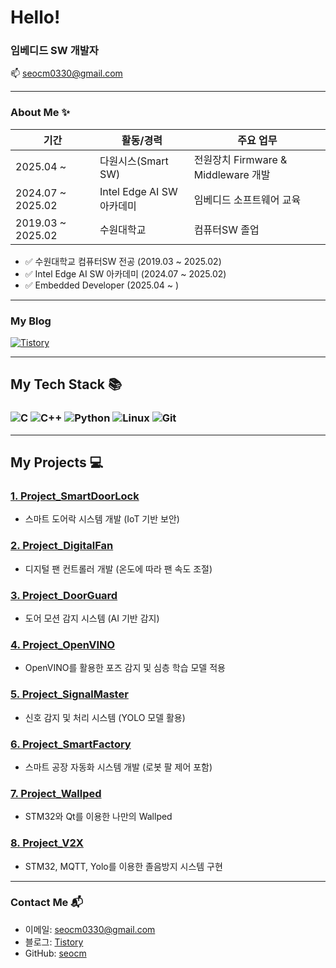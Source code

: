 <h1>Hello!</h1>

### 임베디드 SW 개발자
📫 seocm0330@gmail.com

---

### About Me ✨
| 기간    | 활동/경력                                   | 주요 업무                |
|----------|----------------------------------------|---------------------|
| 2025.04 ~      | 다원시스(Smart SW)               | 전원장치 Firmware & Middleware 개발   |
| 2024.07 ~ 2025.02     | Intel Edge AI SW 아카데미      | 임베디드 소프트웨어 교육   |
| 2019.03 ~ 2025.02   | 수원대학교                       | 컴퓨터SW 졸업       |

- ✅ 수원대학교 컴퓨터SW 전공 (2019.03 ~ 2025.02) 
- ✅ Intel Edge AI SW 아카데미 (2024.07 ~ 2025.02)
- ✅ Embedded Developer (2025.04 ~ )
---

### My Blog  
[![Tistory](https://img.shields.io/badge/Tistory-FF9800?style=flat-square&logo=Web&logoColor=white)](https://maksimcoding.tistory.com/)  

---

## My Tech Stack 📚  
### ![C](https://img.shields.io/badge/C-00599C?style=for-the-badge&logo=c&logoColor=white) ![C++](https://img.shields.io/badge/C%2B%2B-00599C?style=for-the-badge&logo=c%2B%2B&logoColor=white) ![Python](https://img.shields.io/badge/Python-14354C?style=for-the-badge&logo=python&logoColor=white)  ![Linux](https://img.shields.io/badge/Linux-FCC624?style=for-the-badge&logo=linux&logoColor=black) ![Git](https://img.shields.io/badge/GIT-E44C30?style=for-the-badge&logo=git&logoColor=white)

---

## My Projects 💻  

### [1. Project_SmartDoorLock](https://github.com/opmaksim/Project_SmartDoorLock) 
- 스마트 도어락 시스템 개발 (IoT 기반 보안)

### [2. Project_DigitalFan](https://github.com/opmaksim/Project_DigitalFan)
- 디지털 팬 컨트롤러 개발 (온도에 따라 팬 속도 조절)

### [3. Project_DoorGuard](https://github.com/opmaksim/Project_DoorGuard)
- 도어 모션 감지 시스템 (AI 기반 감지)

### [4. Project_OpenVINO](https://github.com/opmaksim/Project_OpenVINO)
- OpenVINO를 활용한 포즈 감지 및 심층 학습 모델 적용

### [5. Project_SignalMaster](https://github.com/opmaksim/Project_SignalMaster)
- 신호 감지 및 처리 시스템 (YOLO 모델 활용)

### [6. Project_SmartFactory](https://github.com/opmaksim/Project_SmartFactory)
- 스마트 공장 자동화 시스템 개발 (로봇 팔 제어 포함)

### [7. Project_Wallped](https://github.com/opmaksim/Project_Wallped)
- STM32와 Qt를 이용한 나만의 Wallped

### [8. Project_V2X](https://github.com/opmaksim/Project_V2X)
- STM32, MQTT, Yolo를 이용한 졸음방지 시스템 구현
---

### Contact Me 📬  
- 이메일: seocm0330@gmail.com
- 블로그: [Tistory](https://maksimcoding.tistory.com/)  
- GitHub: [seocm](https://github.com/seocm)
